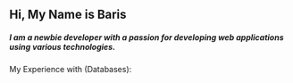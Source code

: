<!DOCTYPE html>
<html lang="en">
<head>
    <meta charset="UTF-8">
    <meta name="viewport" content="width=device-width, initial-scale=1.0">
    <link rel="stylesheet" href="https://cdnjs.cloudflare.com/ajax/libs/font-awesome/6.7.2/css/all.min.css">
    <title>GitHub Profile README</title>
</head>
<body>
    <div>
        <h2>
            <i class="fas fa-peace" style="color: #74C0FC;"></i> Hi, My Name is Baris
        </h2>
        <h5>
            <i class="fas fa-circle-nodes" style="color: #FFD43B;"></i> I am a newbie developer with a passion for developing web applications using various technologies.
        </h5>
    </div>
    <div>
        <p>
            <i class="fas fa-circle-nodes" style="color: #FFD43B;"></i> My Experience with 
            <i class="fas fa-database" style="color: #74C0FC;"></i> (Databases):
            <i class="fas fa-pen" style="color: #FF0000;"></i>
        </p>
    </div>
</body>
</html>


  


  
    
        


  



<!---
EmreBarisErdem/EmreBarisErdem is a ✨ special ✨ repository because its `README.md` (this file) appears on your GitHub profile.
You can click the Preview link to take a look at your changes.
--->
